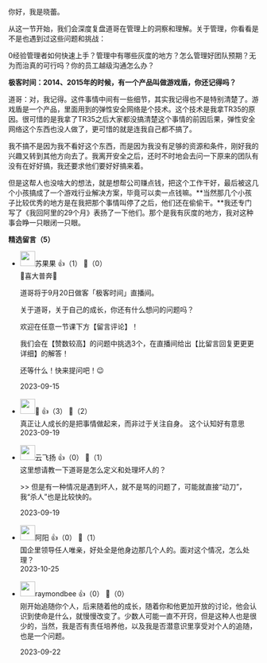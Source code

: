 你好，我是晓蕾。

从这一节开始，我们会深度复盘道哥在管理上的洞察和理解。关于管理，你看看是不是也遇到过这些问题和挑战：

0经验管理者如何快速上手？管理中有哪些灰度的地方？怎么管理好团队预期？无为而治真的可行吗？你的员工越级沟通怎么办？

**极客时间：2014、2015年的时候，有一个产品叫做游戏盾，你还记得吗？**

道哥：对，我记得。这件事情中间有一些细节，其实我记得也不是特别清楚了。游戏盾是一个产品，里面用到的弹性安全网络是个技术。这个技术是我拿TR35的原因。很可惜的是我拿了TR35之后大家都没搞清楚这个事情的前因后果，弹性安全网络这个东西也没人做了，更可惜的就是连我自己都不搞了。

我不搞不是因为我不看好这个东西，而是因为我没有足够的资源和条件，刚好我的兴趣又转到其他方向去了。我离开安全之后，还时不时地会去问一下原来的团队有没有在好好搞，我还要求他们要好好搞来着。

但是这帮人也没啥大的想法，就是想帮公司赚点钱，把这个工作干好，最后被这几个小孩搞成了一个游戏行业解决方案，毕竟可以卖一点钱嘛。**当然那几个小孩子比较优秀的地方是在我把那个事情叫停了之后，他们还在偷偷干。**我还专门写了《我回阿里的29个月》表扬了一下他们。那个是我有灰度的地方，我对这种事会睁一只眼闭一只眼。
<div><strong>精选留言（5）</strong></div><ul>
<li><img src="https://static001.geekbang.org/account/avatar/00/2b/86/73/5190bbde.jpg" width="30px"><span>苏果果</span> 👍（1） 💬（0）<div>🎉喜大普奔🎉 

道哥将于9月20日做客「极客时间」直播间。

 关于道哥，关于自己的成长，你还有什么想问的问题吗？

 欢迎在任意一节课下方【留言评论】！ 

我们会在【赞数较高】的问题中挑选3个，在直播间给出【比留言回复更更更详细】的解答！ 

还等什么！快来提问吧！😉</div>2023-09-15</li><br/><li><img src="https://static001.geekbang.org/account/avatar/00/21/69/79/b4132042.jpg" width="30px"><span>🐑</span> 👍（3） 💬（2）<div>真正让人成长的是把事情做起来，而非过于关注自身。
这个认知好有意思</div>2023-09-19</li><br/><li><img src="https://static001.geekbang.org/account/avatar/00/10/4b/a0/3fa531e5.jpg" width="30px"><span>云飞扬</span> 👍（0） 💬（1）<div>这里想请教一下道哥是怎么定义和处理坏人的？

&gt;&gt; 但是有一种情况是遇到坏人，就不是骂的问题了，可能就直接“动刀”，我“杀人”也是比较快的。</div>2023-09-19</li><br/><li><img src="https://static001.geekbang.org/account/avatar/00/11/c9/f9/39492855.jpg" width="30px"><span>阿阳</span> 👍（0） 💬（1）<div>国企里领导任人唯亲，好处全是他身边那几个人的。面对这个情况，怎么处理？</div>2023-10-25</li><br/><li><img src="https://thirdwx.qlogo.cn/mmopen/vi_32/Q0j4TwGTfTKOiaS2BtAEuc1RDYib5lBl3Lp2nvjgrUzicgXvcDJib3KrJtCJBnkTP5q8d5WWiaa7hP0cuwzGROIGTGg/132" width="30px"><span>raymondbee</span> 👍（0） 💬（0）<div>刚开始追随你个人，后来随着他的成长，随着你和他更加开放的讨论，他会认识到使命是什么，就慢慢改变了。少数人可能一直不开窍，但是这种人也是很少的，当然，我是否有责任培养他，以及我是否潜意识里享受对个人的追随，也是一个问题。
</div>2023-09-22</li><br/>
</ul>